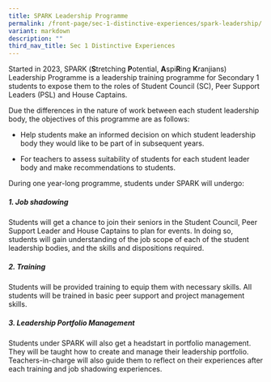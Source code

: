 ```yaml
---
title: SPARK Leadership Programme
permalink: /front-page/sec-1-distinctive-experiences/spark-leadership/
variant: markdown
description: ""
third_nav_title: Sec 1 Distinctive Experiences
---
```

Started in 2023, SPARK (**S**tretching **P**otential, **A**spi**R**ing **K**ranjians) Leadership Programme is a leadership training programme for Secondary 1 students to expose them to the roles of Student Council (SC), Peer Support Leaders (PSL) and House Captains.

Due the differences in the nature of work between each student leadership body, the objectives of this programme are as follows:

*   Help students make an informed decision on which student leadership body they would like to be part of in subsequent years.
    
*   For teachers to assess suitability of students for each student leader body and make recommendations to students.

During one year-long programme, students under SPARK will undergo:

##### 1.  Job shadowing
Students will get a chance to join their seniors in the Student Council, Peer Support Leader and House Captains to plan for events. In doing so, students will gain understanding of the job scope of each of the student leadership bodies, and the skills and dispositions required.

##### 2.  Training
Students will be provided training to equip them with necessary skills. All students will be trained in basic peer support and project management skills.

##### 3.  Leadership Portfolio Management
Students under SPARK will also get a headstart in portfolio management. They will be taught how to create and manage their leadership portfolio. Teachers-in-charge will also guide them to reflect on their experiences after each training and job shadowing experiences.